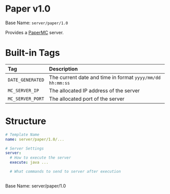 # Paper v1.0
Base Name: `server/paper/1.0`

Provides a [PaperMC](https://papermc.io/) server.

# Built-in Tags
| Tag       | Description     
| :------------- | :----------  
| `DATE_GENERATED` | The current date and time in format `yyyy/mm/dd hh:mm:ss`  
| `MC_SERVER_IP` | The allocated IP address of the server 
| `MC_SERVER_PORT` | The allocated port of the server 


# Structure
```yml
# Template Name
name: server/paper/1.0/...

# Server Settings
server:
  # How to execute the server
  execute: java ...

  # What commands to send to server after execution
  


```

Base Name: server/paper/1.0

